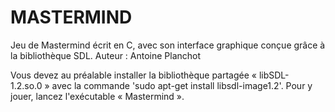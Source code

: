 # MASTERMIND

Jeu de Mastermind écrit en C, avec son interface graphique conçue grâce à la bibliothèque SDL.
Auteur : Antoine Planchot

Vous devez au préalable installer la bibliothèque partagée « libSDL-1.2.so.0 » avec la commande 'sudo apt-get install libsdl-image1.2'.
Pour y jouer, lancez l'exécutable « Mastermind ».
